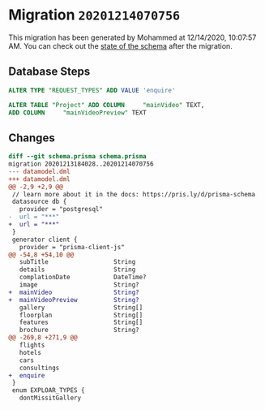 # Migration `20201214070756`

This migration has been generated by Mohammed at 12/14/2020, 10:07:57 AM.
You can check out the [state of the schema](./schema.prisma) after the migration.

## Database Steps

```sql
ALTER TYPE "REQUEST_TYPES" ADD VALUE 'enquire'

ALTER TABLE "Project" ADD COLUMN     "mainVideo" TEXT,
ADD COLUMN     "mainVideoPreview" TEXT
```

## Changes

```diff
diff --git schema.prisma schema.prisma
migration 20201213184028..20201214070756
--- datamodel.dml
+++ datamodel.dml
@@ -2,9 +2,9 @@
 // learn more about it in the docs: https://pris.ly/d/prisma-schema
 datasource db {
   provider = "postgresql"
-  url = "***"
+  url = "***"
 }
 generator client {
   provider = "prisma-client-js"
@@ -54,8 +54,10 @@
   subTitle                  String
   details                   String
   complationDate            DateTime?
   image                     String?
+  mainVideo                 String?
+  mainVideoPreview          String?
   gallery                   String[]
   floorplan                 String[]
   features                  String[]
   brochure                  String?
@@ -269,8 +271,9 @@
   flights
   hotels
   cars
   consultings
+  enquire
 }
 enum EXPLOAR_TYPES {
   dontMissitGallery
```


